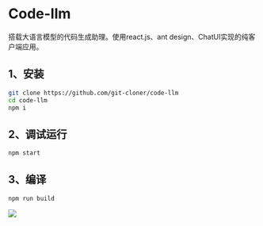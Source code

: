 # Code-llm

搭载大语言模型的代码生成助理。使用react.js、ant design、ChatUI实现的纯客户端应用。

## 1、安装

```bash
git clone https://github.com/git-cloner/code-llm
cd code-llm
npm i
```

## 2、调试运行

```bash
npm start
```

## 3、编译

```bash
npm run build
```

![](https://gitclone.com/download1/code-llm.gif)